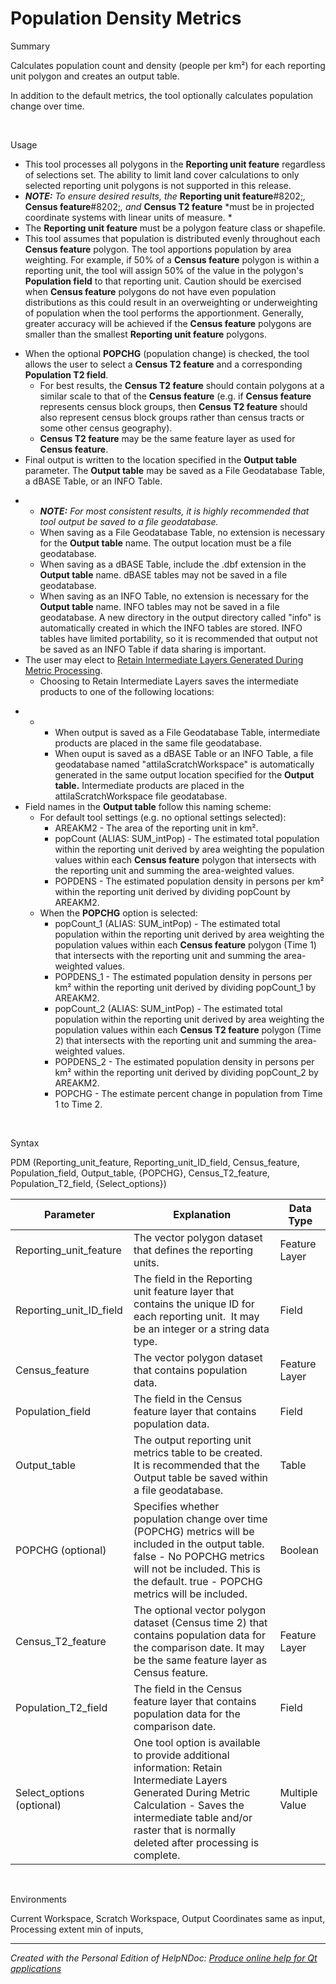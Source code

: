 # Population Density Metrics

Summary&nbsp;

Calculates population count and density (people per km²) for each reporting unit polygon and creates an output table.&nbsp;

In addition to the default metrics, the tool optionally calculates population change over time.

&nbsp;

Usage

* This tool processes all polygons in the **Reporting unit feature** regardless of selections set. The ability to limit land cover calculations to only selected reporting unit polygons is not supported in this release.
* ***NOTE:** To ensure desired results, the* **Reporting unit feature**#8202;*,* **Census feature**#8202;*, and* **Census T2 feature** *must be in projected coordinate systems with linear units of measure. *
* The **Reporting unit feature** must be a polygon feature class or shapefile.
* This tool assumes that population is distributed evenly throughout each **Census feature** polygon. The tool apportions population by area weighting. For example, if 50% of a **Census feature** polygon is within a reporting unit, the tool will assign 50% of the value in the polygon's **Population field** to that reporting unit. Caution should be exercised when **Census feature** polygons do not have even population distributions as this could result in an overweighting or underweighting of population when the tool performs the apportionment. Generally, greater accuracy will be achieved if the **Census feature** polygons are smaller than the smallest **Reporting unit feature** polygons.
- When the optional **POPCHG** (population change) is checked, the tool allows the user to select a **Census T2 feature** and a corresponding **Population T2 field**.&nbsp;
  - For best results, the **Census T2 feature** should contain polygons at a similar scale to that of the **Census feature** (e.g. if **Census feature** represents census block groups, then **Census T2 feature** should also represent census block groups rather than census tracts or some other census geography).
  - **Census T2 feature** may be the same feature layer as used for **Census feature**.
- Final output is written to the location specified in the **Output table** parameter. The **Output table** may be saved as a File Geodatabase Table, a dBASE Table, or an INFO Table.
* &nbsp;
  * ***NOTE:** For most consistent results, it is highly recommended that tool output be saved to a file geodatabase.*
  * When saving as a File Geodatabase Table, no extension is necessary for the **Output table** name. The output location must be a file geodatabase.
  * When saving as a dBASE Table, include the .dbf extension in the **Output table** name. dBASE tables may not be saved in a file geodatabase.
  * When saving as an INFO Table, no extension is necessary for the **Output table** name. INFO tables may not be saved in a file geodatabase. A new directory in the output directory called "info" is automatically created in which the INFO tables are stored. INFO tables have limited portability, so it is recommended that output not be saved as an INFO Table if data sharing is important.
* The user may elect to [Retain Intermediate Layers Generated During Metric Processing](<PopulationDensityMetrics1.md>).
  * Choosing to Retain Intermediate Layers saves the intermediate products to one of the following locations:
- &nbsp;
  - &nbsp;
    - When output is saved as a File Geodatabase Table, intermediate products are placed in the same file geodatabase.
    - When ouput is saved as a dBASE Table or an INFO Table, a file geodatabase named "attilaScratchWorkspace" is automatically generated in the same output location specified for the **Output table.** Intermediate products are placed in the attilaScratchWorkspace file geodatabase.
- Field names in the **Output table** follow this naming scheme:
  - For default tool settings (e.g. no optional settings selected):
    - AREAKM2 - The area of the reporting unit in km².
    - popCount (ALIAS: SUM\_intPop) - The estimated total population within the reporting unit derived by area weighting the population values within each **Census feature** polygon that intersects with the reporting unit and summing the area-weighted values.
    - POPDENS - The estimated population density in persons per km² within the reporting unit derived by dividing popCount by AREAKM2.
  - When the **POPCHG** option is selected:
    - popCount\_1 (ALIAS: SUM\_intPop) - The estimated total population within the reporting unit derived by area weighting the population values within each **Census feature** polygon (Time 1) that intersects with the reporting unit and summing the area-weighted values.
    - POPDENS\_1 - The estimated population density in persons per km² within the reporting unit derived by dividing popCount\_1 by AREAKM2.
    - popCount\_2 (ALIAS: SUM\_intPop) - The estimated total population within the reporting unit derived by area weighting the population values within each **Census T2 feature** polygon (Time 2) that intersects with the reporting unit and summing the area-weighted values.
    - POPDENS\_2 - The estimated population density in persons per km² within the reporting unit derived by dividing popCount\_2 by AREAKM2.
    - POPCHG - The estimate percent change in population from Time 1 to Time 2.

&nbsp;

Syntax&nbsp;

PDM (Reporting\_unit\_feature, Reporting\_unit\_ID\_field, Census\_feature, Population\_field, Output\_table, {POPCHG}, Census\_T2\_feature, Population\_T2\_field, {Select\_options})&nbsp;

| Parameter | Explanation | Data Type |
| --- | --- | --- |
| Reporting\_unit\_feature | The vector polygon dataset that defines the reporting units. | Feature Layer |
| Reporting\_unit\_ID\_field | The field in the Reporting unit feature layer that contains the unique ID for each reporting unit.&nbsp; It may be an integer or a string data type. | Field |
| Census\_feature | The vector polygon dataset that contains population data. | Feature Layer |
| Population\_field | The field in the Census feature layer that contains population data. | Field |
| Output\_table | The output reporting unit metrics table to be created. It is recommended that the Output table be saved within a file geodatabase. | Table |
| POPCHG (optional) | Specifies whether population change over time (POPCHG) metrics will be included in the output table. false - No POPCHG metrics will not be included. This is the default. true - POPCHG metrics will be included. | Boolean |
| Census\_T2\_feature | The optional vector polygon dataset (Census time 2) that contains population data for the comparison date. It may be the same feature layer as Census feature. | Feature Layer |
| Population\_T2\_field | The field in the Census feature layer that contains population data for the comparison date. | Field |
| Select\_options (optional) | One tool option is available to provide additional information: Retain Intermediate Layers Generated During Metric Calculation - Saves the intermediate table and/or raster that is normally deleted after processing is complete. | Multiple Value |


&nbsp;

Environments

Current Workspace, Scratch Workspace, Output Coordinates same as input, Processing extent min of inputs,
***
_Created with the Personal Edition of HelpNDoc: [Produce online help for Qt applications](<https://www.helpndoc.com/feature-tour/create-help-files-for-the-qt-help-framework>)_
